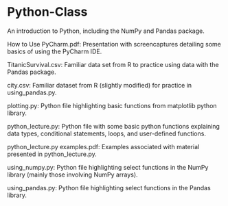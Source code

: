 # Python-Class
An introduction to Python, including the NumPy and Pandas package. 

How to Use PyCharm.pdf: Presentation with screencaptures detailing some basics of using the PyCharm IDE. 

TitanicSurvival.csv: Familiar data set from R to practice using data with the Pandas package. 

city.csv: Familiar dataset from R (slightly modified) for practice in using_pandas.py.

plotting.py: Python file highlighting basic functions from matplotlib python library.

python_lecture.py: Python file with some basic python functions explaining data types, conditional statements, loops, and user-defined functions. 

python_lecture.py examples.pdf: Examples associated with material presented in python_lecture.py. 

using_numpy.py: Python file highlighting select functions in the NumPy library (mainly those involving NumPy arrays). 

using_pandas.py: Python file highlighting select functions in the Pandas library. 
